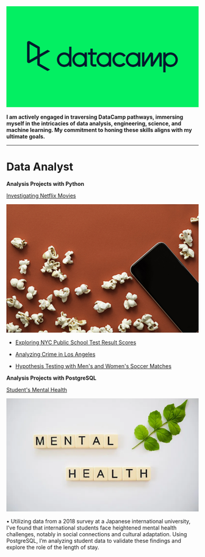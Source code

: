 <img src = 'IMG_0337.png'>


<b> I am actively engaged in traversing DataCamp pathways, immersing myself in the intricacies of data analysis, engineering, science, and machine learning. My commitment to honing these skills aligns with my ultimate goals.</b>
<hr>

# Data Analyst


<b>Analysis Projects with Python</b>



  [Investigating Netflix Movies]()

  <img src = '1d05a985-3d77-4830-9774-0a97291f0611'>

- [Exploring NYC Public School Test
Result Scores]()

- [Analyzing Crime in Los Angeles]()

- [Hypothesis Testing with Men's and Women's Soccer Matches]()

<b>Analysis Projects with PostgreSQL</b>

[Student's Mental Health]()

<img src = 'IMG_0336.webp'>

• Utilizing data from a 2018 survey at a Japanese international university, I’ve found that international students face heightened mental health challenges, notably in social connections and cultural adaptation. Using PostgreSQL, I’m analyzing student data to validate these findings and explore the role of the length of stay.

